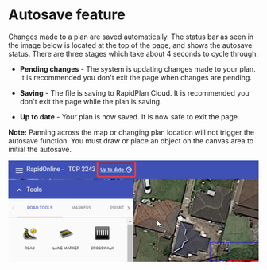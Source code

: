 # Autosave feature

Changes made to a plan are saved automatically. The status bar as seen in the image below is located at the top of the page, and shows the autosave status. There are three stages which take about 4 seconds to cycle through:

- **Pending changes** -  The system is updating changes made to your plan. It is recommended you don't exit the page when changes are pending.
  
- **Saving** -  The file is saving to RapidPlan Cloud. It is recommended you don't exit the page while the plan is saving.
  
- **Up to date** - Your plan is now saved. It is now safe to exit the page.

**Note:** Panning across the map or changing plan location will not trigger the autosave function. You must draw or place an object on the canvas area to initial the autosave.

![Auto Save](./Assets/Auto_Save.png)
